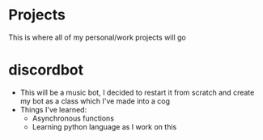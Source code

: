 # Projects

This is where all of my personal/work projects will go

# discordbot
- This will be a music bot, I decided to restart it from scratch and create my bot as a class which I've made into a cog
- Things I've learned:
    - Asynchronous functions
    - Learning python language as I work on this
